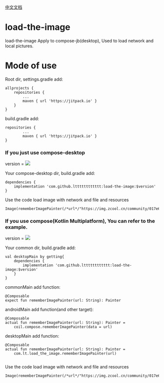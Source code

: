 [中文文档]([./README_CN.md](https://blog.csdn.net/qq_33505109/article/details/125194044))

# load-the-image

load-the-image Apply to compose-jb(desktop), Used to load network and local pictures.

<h1>Mode of use</h1>
Root dir, settings.gradle add:

```
allprojects {
	repositories {
		...
		maven { url 'https://jitpack.io' }
	}
}
```

build.gradle add:

```
repositories {
    	...
    	maven { url 'https://jitpack.io' }
}
```

<h3>If you just use compose-desktop</h3>

version = [![](https://jitpack.io/v/ltttttttttttt/load-the-image.svg)](https://jitpack.io/#ltttttttttttt/load-the-image)

Your compose-desktop dir, build.gradle add:

```
dependencies {
	implementation 'com.github.ltttttttttttt:load-the-image:$version'
}
```

Use the code load image with network and file and resources

```
Image(rememberImagePainter(/*url*/"https://img.zcool.cn/community/017e625e57415ea801216518c25819.jpg@1280w_1l_2o_100sh.jpg","")
```

<h3>If you use compose(Kotlin Multiplatform), You can refer to the example.</h3>

version = [![](https://jitpack.io/v/ltttttttttttt/load-the-image.svg)](https://jitpack.io/#ltttttttttttt/load-the-image)

Your common dir, build.gradle add:

```
val desktopMain by getting{
	dependencies {
		implementation 'com.github.ltttttttttttt:load-the-image:$version'
	}
}
```

commonMain add function:

```
@Composable
expect fun rememberImagePainter(url: String): Painter
```

androidMain add function(and other target):

```
@Composable
actual fun rememberImagePainter(url: String): Painter =
    coil.compose.rememberImagePainter(data = url)
```

desktopMain add function:

```
@Composable
actual fun rememberImagePainter(url: String): Painter =
    com.lt.load_the_image.rememberImagePainter(url)
    
```
Use the code load image with network and file and resources

```
Image(rememberImagePainter(/*url*/"https://img.zcool.cn/community/017e625e57415ea801216518c25819.jpg@1280w_1l_2o_100sh.jpg","")
```
